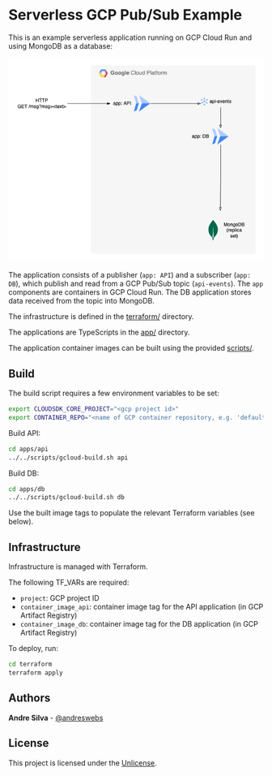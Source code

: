 # Serverless GCP Pub/Sub Example

This is an example serverless application running on GCP Cloud Run and using
MongoDB as a database:

![GCP Cloud Run PubSub Example](docs/diagrams/gcp-cloud-run-pubsub-push-example.png "example")

The application consists of a publisher (`app: API`) and a subscriber
(`app: DB`), which publish and read from a GCP Pub/Sub topic (`api-events`). The
`app` components are containers in GCP Cloud Run. The DB application stores data
received from the topic into MongoDB.

The infrastructure is defined in the [terraform/](terraform) directory.

The applications are TypeScripts in the [app/](app) directory.

The application container images can be built using the provided
[scripts/](scripts).

## Build

The build script requires a few environment variables to be set:

```sh
export CLOUDSDK_CORE_PROJECT="<gcp project id>"
export CONTAINER_REPO="<name of GCP container repository, e.g. 'default'>"
```

Build API:

```sh
cd apps/api
../../scripts/gcloud-build.sh api
```

Build DB:

```sh
cd apps/db
../../scripts/gcloud-build.sh db
```

Use the built image tags to populate the relevant Terraform variables (see
below).

## Infrastructure

Infrastructure is managed with Terraform.

The following TF_VARs are required:

- `project`: GCP project ID
- `container_image_api`: container image tag for the API application (in GCP
  Artifact Registry)
- `container_image_db`: container image tag for the DB application (in GCP
  Artifact Registry)

To deploy, run:

```sh
cd terraform
terraform apply
```

## Authors

**Andre Silva** - [@andreswebs](https://github.com/andreswebs)

## License

This project is licensed under the [Unlicense](UNLICENSE.md).
